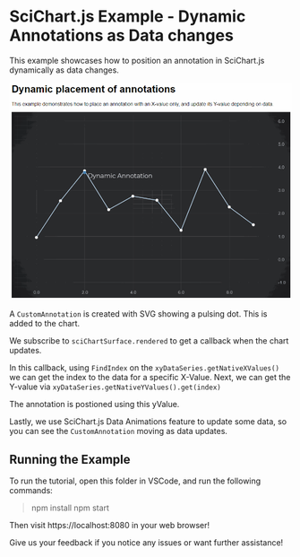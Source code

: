 # SciChart.js Example - Dynamic Annotations as Data changes

This example showcases how to position an annotation in SciChart.js dynamically as data changes. 

![Dynamically Position Annotation using SciChart.js](./images/dynamic-annotation.gif)

A ```CustomAnnotation``` is created with SVG showing a pulsing dot. This is added to the chart.

We subscribe to ```sciChartSurface.rendered``` to get a callback when the chart updates. 

In this callback, using ```FindIndex``` on the ```xyDataSeries.getNativeXValues()``` we can get the index to the data for a specific X-Value. Next, we can get the Y-value via ```xyDataSeries.getNativeYValues().get(index)```

The annotation is postioned using this yValue. 

Lastly, we use SciChart.js Data Animations feature to update some data, so you can see the ```CustomAnnotation``` moving as data updates.

## Running the Example

To run the tutorial, open this folder in VSCode, and run the following commands:

> npm install
> npm start 

Then visit https://localhost:8080 in your web browser! 


Give us your feedback if you notice any issues or want further assistance!

